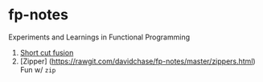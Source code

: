 # fp-notes
Experiments and Learnings in Functional Programming 

1. [Short cut fusion](https://rawgit.com/davidchase/fp-notes/master/short-cut-fusion.html)
2. [Zipper] (https://rawgit.com/davidchase/fp-notes/master/zippers.html) Fun w/ `zip`
